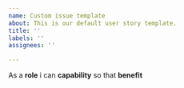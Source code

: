 ```yaml
---
name: Custom issue template
about: This is our default user story template.
title: ''
labels: ''
assignees: ''

---
```


As a  **role** i can **capability** so that **benefit**
